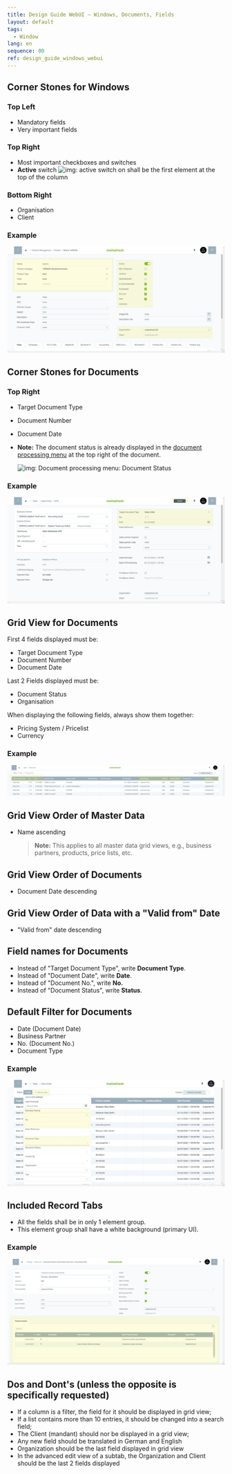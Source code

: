 ```yaml
---
title: Design Guide WebUI – Windows, Documents, Fields
layout: default
tags:  
  - Window
lang: en
sequence: 00
ref: design_guide_windows_webui
---
```


<!--
See original issue: https://github.com/metasfresh/metasfresh/issues/2045
-->

## Corner Stones for Windows

### Top Left
- Mandatory fields
- Very important fields

### Top Right
- Most important checkboxes and switches
- **Active** switch ![img: active switch on](../../webui_collection/EN/assets/active_switch_on.png) shall be the first element at the top of the column

### Bottom Right
- Organisation
- Client

### Example
<kbd><a href="assets/design_guide_webui_corner_stones_windows.png" title="Click to enlarge" target="\_blank"><img src="assets/design_guide_webui_corner_stones_windows.png" alt="Corner Stones for Windows (WebUI)"></a></kbd>

## Corner Stones for Documents

### Top Right
- Target Document Type
- Document Number
- Document Date
- **Note:** The document status is already displayed in the [document processing menu](../../webui_collection/EN/StartAction#doc-processing) at the top right of the document.

    ![img: Document processing menu: Document Status](../../webui_collection/EN/assets/Menu_DocumentProcessingActions.png)

### Example
<kbd><a href="assets/design_guide_webui_corner_stones_documents.png" title="Click to enlarge" target="\_blank"><img src="assets/design_guide_webui_corner_stones_documents.png" alt="Corner Stones for Documents (WebUI)"></a></kbd>

## Grid View for Documents
First 4 fields displayed must be:
- Target Document Type
- Document Number
- Document Date

Last 2 Fields displayed must be:
- Document Status
- Organisation

When displaying the following fields, always show them together:
- Pricing System / Pricelist
- Currency

### Example
<kbd><a href="assets/design_guide_webui_grid_view_documents.png" title="Click to enlarge" target="\_blank"><img src="assets/design_guide_webui_grid_view_documents.png" alt="Grid View for Documents (WebUI)"></a></kbd>

## Grid View Order of Master Data
- Name ascending
    >**Note:** This applies to all master data grid views, e.g., business partners, products, price lists, etc.

## Grid View Order of Documents
- Document Date descending

## Grid View Order of Data with a "Valid from" Date
- "Valid from" date descending

## Field names for Documents
- Instead of "Target Document Type", write **Document Type**.
- Instead of "Document Date", write **Date**.
- Instead of "Document No.", write **No.**
- Instead of "Document Status", write **Status**.

## Default Filter for Documents
- Date (Document Date)
- Business Partner
- No. (Document No.)
- Document Type

### Example
<kbd><a href="assets/design_guide_webui_default_filter_documents.png" title="Click to enlarge" target="\_blank"><img src="assets/design_guide_webui_default_filter_documents.png" alt="Default Filter for Documents (WebUI)"></a></kbd>

## Included Record Tabs
- All the fields shall be in only 1 element group.
- This element group shall have a white background (primary UI).

### Example
<kbd><a href="assets/design_guide_webui_included_record_tabs.png" title="Click to enlarge" target="\_blank"><img src="assets/design_guide_webui_included_record_tabs.png" alt="Default Filter for Documents (WebUI)"></a></kbd>



## Dos and Dont's (unless the opposite is specifically requested) 
* If a column is a filter, the field for it should be displayed in grid view;
* If a list contains more than 10 entries, it should be changed into a search field;
* The Client (mandant) should nor be displayed in a grid view;
* Any new field should be translated in German and English
* Organization should be the last field displayed in grid view
* In the advanced edit view of a subtab, the Organization and Client should be the last 2 fields displayed
